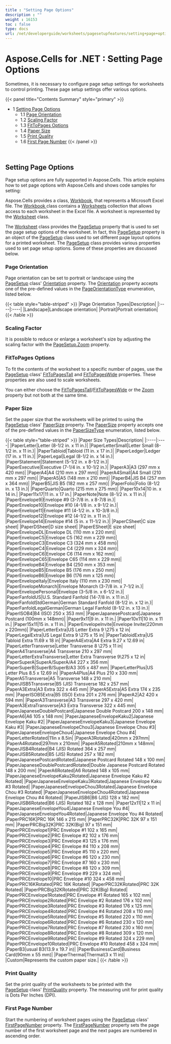 ```yaml
---
title : "Setting Page Options" 
description : "" 
weight : 16153 
toc : false
type: docs
url: /net/developerguide/worksheets/pagesetupfeatures/setting+page+options/
---
```


# Aspose.Cells for .NET : Setting Page Options


Sometimes, it is necessary to configure page setup settings for worksheets to control printing. These page setup settings offer various options.

{{< panel title="Contents Summary" style="primary" >}}
*   1 [Setting Page Options](#setting-page-options)
    *   1.1 [Page Orientation](#page-orientation)
    *   1.2 [Scaling Factor](#scaling-factor)
    *   1.3 [FitToPages Options](#fittopages-options)
    *   1.4 [Paper Size](#paper-size)
    *   1.5 [Print Quality](#print-quality)
    *   1.6 [First Page Number](#first-page-number)
{{< /panel >}}
 

 

## Setting Page Options

Page setup options are fully supported in Aspose.Cells. This article explains how to set page options with Aspose.Cells and shows code samples for setting:

Aspose.Cells provides a class, [Workbook](https://apireference.aspose.com/net/cells/aspose.cells/workbook), that represents a Microsoft Excel file. The [Workbook ](https://apireference.aspose.com/net/cells/aspose.cells/workbook)class contains a [Worksheets](https://apireference.aspose.com/net/cells/aspose.cells/workbook/properties/worksheets) collection that allows access to each worksheet in the Excel file. A worksheet is represented by the [Worksheet](https://apireference.aspose.com/net/cells/aspose.cells/worksheet) class.

The [Worksheet](https://apireference.aspose.com/net/cells/aspose.cells/worksheet) class provides the [PageSetup](https://apireference.aspose.com/net/cells/aspose.cells/worksheet/properties/pagesetup) property that is used to set the page setup options of the worksheet. In fact, this [PageSetup](https://apireference.aspose.com/net/cells/aspose.cells/worksheet/properties/pagesetup) property is an object of the [PageSetup](https://apireference.aspose.com/net/cells/aspose.cells/pagesetup) class used to set different page layout options for a printed worksheet. The [PageSetup](https://apireference.aspose.com/net/cells/aspose.cells/pagesetup) class provides various properties used to set page setup options. Some of these properties are discussed below.

### Page Orientation

Page orientation can be set to portrait or landscape using the [PageSetup](https://apireference.aspose.com/net/cells/aspose.cells/pagesetup) class' [Orientation](https://apireference.aspose.com/net/cells/aspose.cells/pagesetup/properties/orientation) property. The [Orientation](https://apireference.aspose.com/net/cells/aspose.cells/pagesetup/properties/orientation) property accepts one of the pre-defined values in the [PageOrientationType](https://apireference.aspose.com/net/cells/aspose.cells/pageorientationtype) enumeration, listed below.

{{< table style="table-striped" >}}
|Page Orientation Types|Description|
|:----|:----|
|Landscape|Landscape orientation|
|Portrait|Portrait orientation|
{{< /table >}}

### Scaling Factor

It is possible to reduce or enlarge a worksheet's size by adjusting the scaling factor with the [PageSetup.Zoom](https://apireference.aspose.com/net/cells/aspose.cells/pagesetup/properties/zoom) property.

### FitToPages Options

To fit the contents of the worksheet to a specific number of pages, use the [PageSetup](https://apireference.aspose.com/net/cells/aspose.cells/pagesetup) class' [FitToPagesTall](https://apireference.aspose.com/net/cells/aspose.cells/pagesetup/properties/fittopagestall) and [FitToPagesWide](https://apireference.aspose.com/net/cells/aspose.cells/pagesetup/properties/fittopageswide) properties. These properties are also used to scale worksheets.

You can either choose the [FitToPagesTall](https://apireference.aspose.com/net/cells/aspose.cells/pagesetup/properties/fittopagestall)/[FitToPagesWide](https://apireference.aspose.com/net/cells/aspose.cells/pagesetup/properties/fittopageswide) or the [Zoom](https://apireference.aspose.com/net/cells/aspose.cells/pagesetup/properties/zoom) property but not both at the same time.

### Paper Size

Set the paper size that the worksheets will be printed to using the [PageSetup](https://apireference.aspose.com/net/cells/aspose.cells/pagesetup) class' [PaperSize](https://apireference.aspose.com/net/cells/aspose.cells/pagesetup/properties/papersize) property. The [PaperSize](https://apireference.aspose.com/net/cells/aspose.cells/pagesetup/properties/papersize) property accepts one of the pre-defined values in the [PaperSizeType](https://apireference.aspose.com/net/cells/aspose.cells/papersizetype) enumeration, listed below.

{{< table style="table-striped" >}}
|Paper Size Types|Description|
|:----|:----|
|PaperLetter|Letter (8-1/2 in. x 11 in.)|
|PaperLetterSmall|Letter Small (8-1/2 in. x 11 in.)|
|PaperTabloid|Tabloid (11 in. x 17 in.)|
|PaperLedger|Ledger (17 in. x 11 in.)|
|PaperLegal|Legal (8-1/2 in. x 14 in.)|
|PaperStatement|Statement (5-1/2 in. x 8-1/2 in.)|
|PaperExecutive|Executive (7-1/4 in. x 10-1/2 in.)|
|PaperA3|A3 (297 mm x 420 mm)|
|PaperA4|A4 (210 mm x 297 mm)|
|PaperA4Small|A4 Small (210 mm x 297 mm)|
|PaperA5|A5 (148 mm x 210 mm)|
|PaperB4|JIS B4 (257 mm x 364 mm)|
|PaperB5|JIS B5 (182 mm x 257 mm)|
|PaperFolio|Folio (8-1/2 in. x 13 in.)|
|PaperQuarto|Quarto (215 mm x 275 mm)|
|Paper10x14|10 in. x 14 in.|
|Paper11x17|11 in. x 17 in.|
|PaperNote|Note (8-1/2 in. x 11 in.)|
|PaperEnvelope9|Envelope #9 (3-7/8 in. x 8-7/8 in.)|
|PaperEnvelope10|Envelope #10 (4-1/8 in. x 9-1/2 in.)|
|PaperEnvelope11|Envelope #11 (4-1/2 in. x 10-3/8 in.)|
|PaperEnvelope12|Envelope #12 (4-1/2 in. x 11 in.)|
|PaperEnvelope14|Envelope #14 (5 in. x 11-1/2 in.)|
|PaperCSheet|C size sheet|
|PaperDSheet|D size sheet|
|PaperESheet|E size sheet|
|PaperEnvelopeDL|Envelope DL (110 mm x 220 mm)|
|PaperEnvelopeC5|Envelope C5 (162 mm x 229 mm)|
|PaperEnvelopeC3|Envelope C3 (324 mm x 458 mm)|
|PaperEnvelopeC4|Envelope C4 (229 mm x 324 mm)|
|PaperEnvelopeC6|Envelope C6 (114 mm x 162 mm)|
|PaperEnvelopeC65|Envelope C65 (114 mm x 229 mm)|
|PaperEnvelopeB4|Envelope B4 (250 mm x 353 mm|
|PaperEnvelopeB5|Envelope B5 (176 mm x 250 mm)|
|PaperEnvelopeB6|Envelope B6 (176 mm x 125 mm)|
|PaperEnvelopeItaly|Envelope Italy (110 mm x 230 mm)|
|PaperEnvelopeMonarch|Envelope Monarch (3-7/8 in. x 7-1/2 in.)|
|PaperEnvelopePersonal|Envelope (3-5/8 in. x 6-1/2 in.)|
|PaperFanfoldUS|U.S. Standard Fanfold (14-7/8 in. x 11 in.)|
|PaperFanfoldStdGerman|German Standard Fanfold (8-1/2 in. x 12 in.)|
|PaperFanfoldLegalGerman|German Legal Fanfold (8-1/2 in. x 13 in.)|
|PaperISOB4|B4 (ISO) 250 x 353 mm|
|PaperJapanesePostcard|Japanese Postcard (100mm x 148mm)|
|Paper9x11|9 in. x 11 in.|
|Paper10x11|10 in. x 11 in.|
|Paper15x11|15 in. x 11 in.|
|PaperEnvelopeInvite|Envelope Invite(220mm x 220mm)|
|PaperLetterExtra|US Letter Extra 9 \\275 x 12 in|
|PaperLegalExtra|US Legal Extra 9 \\275 x 15 in|
|PaperTabloidExtra|US Tabloid Extra 11.69 x 18 in|
|PaperA4Extra|A4 Extra 9.27 x 12.69 in|
|PaperLetterTransverse|Letter Transverse 8 \\275 x 11 in|
|PaperA4Transverse|A4 Transverse 210 x 297 mm|
|PaperLetterExtraTransverse|Letter Extra Transverse 9\\275 x 12 in|
|PaperSuperA|SuperA/SuperA/A4 227 x 356 mm|
|PaperSuperB|SuperB/SuperB/A3 305 x 487 mm|
|PaperLetterPlus|US Letter Plus 8.5 x 12.69 in|
|PaperA4Plus|A4 Plus 210 x 330 mm|
|PaperA5Transverse|A5 Transverse 148 x 210 mm|
|PaperJISB5Transverse|B5 (JIS) Transverse 182 x 257 mm|
|PaperA3Extra|A3 Extra 322 x 445 mm|
|PaperA5Extra|A5 Extra 174 x 235 mm|
|PaperISOB5Extra|B5 (ISO) Extra 201 x 276 mm|
|PaperA2|A2 420 x 594 mm|
|PaperA3Transverse|A3 Transverse 297 x 420 mm|
|PaperA3ExtraTransverse|A3 Extra Transverse 322 x 445 mm|
|PaperJapaneseDoublePostcard|Japanese Double Postcard 200 x 148 mm|
|PaperA6|A6 105 x 148 mm|
|PaperJapaneseEnvelopeKaku2|Japanese Envelope Kaku #2|
|PaperJapaneseEnvelopeKaku3|Japanese Envelope Kaku #3|
|PaperJapaneseEnvelopeChou3|Japanese Envelope Chou #3|
|PaperJapaneseEnvelopeChou4|Japanese Envelope Chou #4|
|PaperLetterRotated|11in x 8.5in|
|PaperA3Rotated|420mm x 297mm|
|PaperA4Rotated|297mm x 210mm|
|PaperA5Rotated|210mm x 148mm|
|PaperJISB4Rotated|B4 (JIS) Rotated 364 x 257 mm|
|PaperJISB5Rotated|B5 (JIS) Rotated 257 x 182 mm|
|PaperJapanesePostcardRotated|Japanese Postcard Rotated 148 x 100 mm|
|PaperJapaneseDoublePostcardRotated|Double Japanese Postcard Rotated 148 x 200 mm|
|PaperA6Rotated|A6 Rotated 148 x 105 mm|
|PaperJapaneseEnvelopeKaku2Rotated|Japanese Envelope Kaku #2 Rotated|
|PaperJapaneseEnvelopeKaku3Rotated|Japanese Envelope Kaku #3 Rotated|
|PaperJapaneseEnvelopeChou3Rotated|Japanese Envelope Chou #3 Rotated|
|PaperJapaneseEnvelopeChou4Rotated|Japanese Envelope Chou #4 Rotated|
|PaperJISB6|B6 (JIS) 128 x 182 mm|
|PaperJISB6Rotated|B6 (JIS) Rotated 182 x 128 mm|
|Paper12x11|12 x 11 in|
|PaperJapaneseEnvelopeYou4|Japanese Envelope You #4|
|PaperJapaneseEnvelopeYou4Rotated|Japanese Envelope You #4 Rotated|
|PaperPRC16K|PRC 16K 146 x 215 mm|
|PaperPRC32K|PRC 32K 97 x 151 mm|
|PaperPRCBig32K|PRC 32K(Big) 97 x 151 mm|
|PaperPRCEnvelope1|PRC Envelope #1 102 x 165 mm|
|PaperPRCEnvelope2|PRC Envelope #2 102 x 176 mm|
|PaperPRCEnvelope3|PRC Envelope #3 125 x 176 mm|
|PaperPRCEnvelope4|PRC Envelope #4 110 x 208 mm|
|PaperPRCEnvelope5|PRC Envelope #5 110 x 220 mm|
|PaperPRCEnvelope6|PRC Envelope #6 120 x 230 mm|
|PaperPRCEnvelope7|PRC Envelope #7 160 x 230 mm|
|PaperPRCEnvelope8|PRC Envelope #8 120 x 309 mm|
|PaperPRCEnvelope9|PRC Envelope #9 229 x 324 mm|
|PaperPRCEnvelope10|PRC Envelope #10 324 x 458 mm|
|PaperPRC16KRotated|PRC 16K Rotated|
|PaperPRC32KRotated|PRC 32K Rotated|
|PaperPRCBig32KRotated|PRC 32K(Big) Rotated|
|PaperPRCEnvelope1Rotated|PRC Envelope #1 Rotated 165 x 102 mm|
|PaperPRCEnvelope2Rotated|PRC Envelope #2 Rotated 176 x 102 mm|
|PaperPRCEnvelope3Rotated|PRC Envelope #3 Rotated 176 x 125 mm|
|PaperPRCEnvelope4Rotated|PRC Envelope #4 Rotated 208 x 110 mm|
|PaperPRCEnvelope5Rotated|PRC Envelope #5 Rotated 220 x 110 mm|
|PaperPRCEnvelope6Rotated|PRC Envelope #6 Rotated 230 x 120 mm|
|PaperPRCEnvelope7Rotated|PRC Envelope #7 Rotated 230 x 160 mm|
|PaperPRCEnvelope8Rotated|PRC Envelope #8 Rotated 309 x 120 mm|
|PaperPRCEnvelope9Rotated|PRC Envelope #9 Rotated 324 x 229 mm|
|PaperPRCEnvelope10Rotated|PRC Envelope #10 Rotated 458 x 324 mm|
|PaperB3|usual B3(13.9 x 19.7 in)|
|PaperBusinessCard|Business Card(90mm x 55 mm)|
|PaperThermal|Thermal(3 x 11 in)|
|Custom|Represents the custom paper size.|
{{< /table >}}

### Print Quality

Set the print quality of the worksheets to be printed with the [PageSetup](https://apireference.aspose.com/net/cells/aspose.cells/pagesetup) class' [PrintQuality](https://apireference.aspose.com/net/cells/aspose.cells/pagesetup/properties/printquality) property. The measuring unit for print quality is Dots Per Inches (DPI).

### First Page Number

Start the numbering of worksheet pages using the [PageSetup](https://apireference.aspose.com/net/cells/aspose.cells/pagesetup) class' [FirstPageNumber](https://apireference.aspose.com/net/cells/aspose.cells/pagesetup/properties/firstpagenumber) property. The [FirstPageNumber](https://apireference.aspose.com/net/cells/aspose.cells/pagesetup/properties/firstpagenumber) property sets the page number of the first worksheet page and the next pages are numbered in ascending order.

